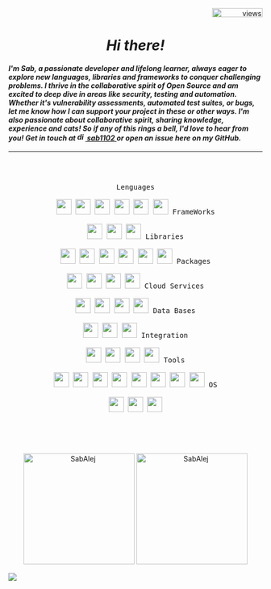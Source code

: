 
<p align="right"> <img src="https://komarev.com/ghpvc/?username=SabAlej&label=Visits%20&color=blueviolet&style=plastic&base=2000" alt="views"height="18" width="100"/> </p>

<h1 align="center"><em>Hi there!</em></h1> 



<h4 align="left"><em>
	I'm Sab, a passionate developer and lifelong learner, always eager to explore new languages, libraries and frameworks to conquer challenging problems.
	I thrive in the collaborative spirit of Open Source and am excited to deep dive in areas like security, testing and automation. 
	Whether it's vulnerability assessments, automated test suites, or bugs, let me know how I can support your project in these or other ways. 
	I'm also passionate about collaborative spirit, sharing knowledge, experience and cats! 
	So if any of this rings a bell, I'd love to hear from you! Get in touch at <a href="https://discord.gg/pwAHX3dHgx" target="_blank" rel="noreferrer"> 
	<img src="https://i.pinimg.com/originals/b2/09/d7/b209d7c26d18423c4688ed01cdbedfa7.png" alt="discord" width="16"/> sab1102 </a>  or open an issue here on my GitHub.
</em>
</h4>

-----

<br><br>

<p align="center" >
	<kbd>
		<kbd>Lenguages</kbd>
		<br>
		<br>
	<img width="30px" src="https://cdn.jsdelivr.net/gh/devicons/devicon/icons/javascript/javascript-original.svg" />
	<img width="30px" src="https://cdn.jsdelivr.net/gh/devicons/devicon/icons/typescript/typescript-original.svg" />
		<img width="30px" src="https://cdn.jsdelivr.net/gh/devicons/devicon/icons/python/python-original.svg" /> 
		<img width="30px" src="https://cdn.jsdelivr.net/gh/devicons/devicon/icons/nodejs/nodejs-original.svg" />
	<img width="30px" src="https://cdn.jsdelivr.net/gh/devicons/devicon/icons/html5/html5-original.svg" /> 
	<img width="30px" src="https://cdn.jsdelivr.net/gh/devicons/devicon/icons/css3/css3-plain.svg" /> 
	</kbd>
	<kbd>
		<kbd>FrameWorks</kbd>
		<br>
		<br>
	<img width="30px" src="https://cdn.jsdelivr.net/gh/devicons/devicon/icons/nextjs/nextjs-original.svg" />
		<img width="30px" src="https://cdn.jsdelivr.net/gh/devicons/devicon/icons/flask/flask-original.svg" />
	<img width="30px" src="https://cdn.jsdelivr.net/gh/devicons/devicon/icons/angularjs/angularjs-original.svg" />
	</kbd>
	<kbd>
		<kbd>Libraries</kbd>
		<br>
		<br>
	<img width="30px" src="https://cdn.jsdelivr.net/gh/devicons/devicon/icons/react/react-original.svg" />
	<img width="30px" src="https://cdn.jsdelivr.net/gh/devicons/devicon/icons/redux/redux-original.svg" />
	<img width="30px" src="https://cdn.jsdelivr.net/gh/devicons/devicon/icons/tailwindcss/tailwindcss-plain.svg" />
	<img width="30px" src="https://cdn.jsdelivr.net/gh/devicons/devicon/icons/bootstrap/bootstrap-original.svg" />
		<img width="30px" src="https://cdn.jsdelivr.net/gh/devicons/devicon/icons/jest/jest-plain.svg" />
		<img width="30px" src="https://cdn.jsdelivr.net/gh/devicons/devicon/icons/mocha/mocha-plain.svg" />
	</kbd>
	<kbd>
		<kbd>Packages</kbd>
		<br>
		<br>
	<img width="30px" src="https://cdn.jsdelivr.net/gh/devicons/devicon/icons/babel/babel-original.svg" />
	<img width="30px" src="https://cdn.jsdelivr.net/gh/devicons/devicon/devicon/icons/eslint/eslint-original.svg" />
	<img width="30px" src="https://cdn.jsdelivr.net/gh/devicons/devicon/icons/webpack/webpack-original.svg" />
	<img width="30px" src="https://cdn.jsdelivr.net/gh/devicons/devicon/icons/npm/npm-original-wordmark.svg" />
	</kbd>
	<kbd>
		<kbd>Cloud Services</kbd>
		<br>
		<br>
	<img width="30px" src="https://cdn.jsdelivr.net/gh/devicons/devicon/icons/amazonwebservices/amazonwebservices-original.svg" />
	<img width="30px" src="https://cdn.jsdelivr.net/gh/devicons/devicon/icons/googlecloud/googlecloud-original.svg" />
	<img width="30px" src="https://cdn.jsdelivr.net/gh/devicons/devicon/icons/firebase/firebase-plain.svg" />
	<img width="30px" src="https://cdn.jsdelivr.net/gh/devicons/devicon/icons/heroku/heroku-original.svg" />
	</kbd>
	<kbd>
		<kbd>Data Bases</kbd>
		<br>
		<br>
	<img width="30px" src="https://cdn.jsdelivr.net/gh/devicons/devicon/icons/mysql/mysql-original.svg" />
	<img width="30px" src="https://cdn.jsdelivr.net/gh/devicons/devicon/icons/postgresql/postgresql-original.svg" />
	<img width="30px" src="https://cdn.jsdelivr.net/gh/devicons/devicon/icons/firebase/firebase-plain.svg" />
	</kbd>
	<kbd>
		<kbd>Integration</kbd>
		<br>
		<br>
	<img width="30px" src="https://cdn.jsdelivr.net/gh/devicons/devicon/icons/circleci/circleci-plain.svg" />
	<img width="30px" src="https://cdn.jsdelivr.net/gh/devicons/devicon/icons/docker/docker-original.svg" />
	<img width="30px" src="https://cdn.jsdelivr.net/gh/devicons/devicon/icons/travis/travis-plain.svg" />
	<img width="30px" src="https://cdn.jsdelivr.net/gh/devicons/devicon/icons/nginx/nginx-original.svg" />
	</kbd>
	<kbd>
		<kbd>Tools</kbd>
		<br>
		<br>
	<img width="30px" src="https://cdn.jsdelivr.net/gh/devicons/devicon/icons/vscode/vscode-original.svg" />
	<img width="30px" src="https://cdn.jsdelivr.net/gh/devicons/devicon/icons/trello/trello-plain.svg">
	<img width="30px" src="https://cdn.jsdelivr.net/gh/devicons/devicon/icons/codepen/codepen-plain.svg" />
	<img width="30px" src="https://cdn.jsdelivr.net/gh/devicons/devicon/icons/canva/canva-original.svg" />	
	<img width="30px" src="https://cdn.jsdelivr.net/gh/devicons/devicon/icons/chrome/chrome-original.svg" />
	<img width="30px" src="https://cdn.jsdelivr.net/gh/devicons/devicon/icons/firefox/firefox-original.svg" />
	<img width="30px" src="https://cdn.jsdelivr.net/gh/devicons/devicon/icons/git/git-original.svg" />
	<img width="30px" src="https://cdn.jsdelivr.net/gh/devicons/devicon/icons/github/github-original.svg" />	
	</kbd>
	<kbd>
		<kbd>OS</kbd>
		<br>
		<br>
	<img width="30px" src="https://cdn.jsdelivr.net/gh/devicons/devicon/icons/linux/linux-original.svg" />
	<img width="30px" src="https://cdn.jsdelivr.net/gh/devicons/devicon/icons/ubuntu/ubuntu-plain.svg" />
	<img width="30px" src="https://cdn.jsdelivr.net/gh/devicons/devicon/icons/windows8/windows8-original.svg" />
	</kbd>
</p>



<br><br><br>
<p align="center">
<img alt="SabAlej" src="https://github-readme-stats.vercel.app/api?username=SabAlej&show_icons=true&count_private=true&locale=en&theme=transparent&show=reviews,prs_merged,prs_merged_percentage&hide=stars&rank_icon=github&title_color=8A2BE2&icon_color=8A2BE2&border_color=8A2BE2" height="220px"/>
<img src="https://github-readme-stats.vercel.app/api/top-langs?username=SabAlej&layout=compact&langs_count=6&locale=en&theme=transparent&title_color=8A2BE2&icon_color=8A2BE2&border_color=8A2BE2" alt="SabAlej" width="220px"/>
</p>

<img src="https://user-images.githubusercontent.com/73097560/115834477-dbab4500-a447-11eb-908a-139a6edaec5c.gif">
